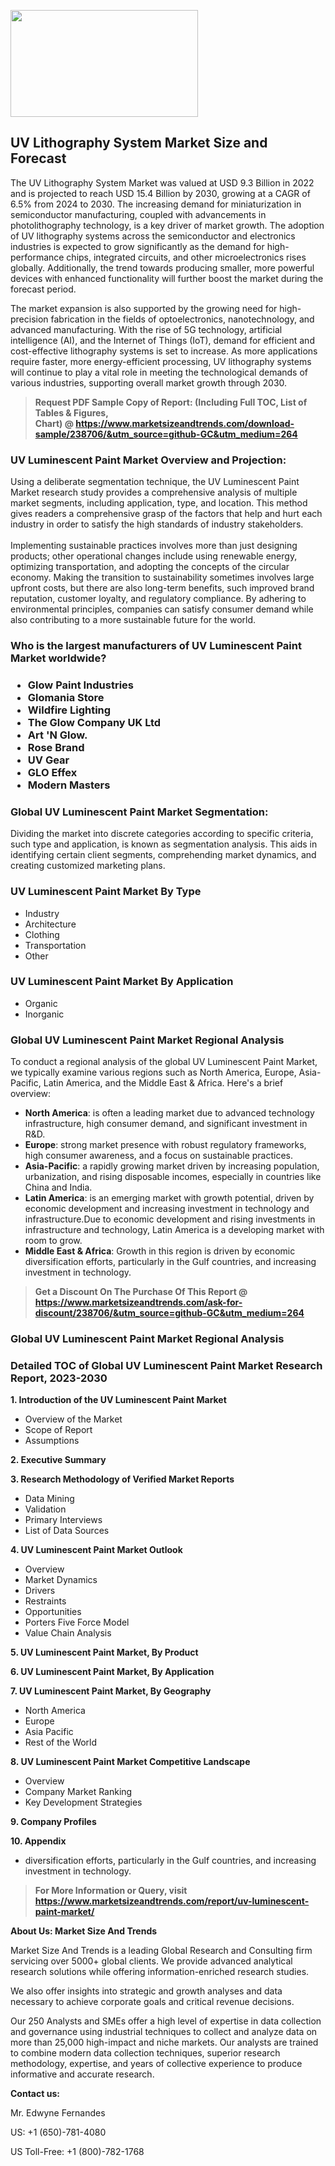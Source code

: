 <p><img class="alignnone size-medium wp-image-20088" src="https://ffe5etoiles.com/wp-content/uploads/2024/12/MST1-300x171.png" alt="" width="300" height="171" /></p><h2>UV Lithography System Market Size and Forecast</h2><p>The UV Lithography System Market was valued at USD 9.3 Billion in 2022 and is projected to reach USD 15.4 Billion by 2030, growing at a CAGR of 6.5% from 2024 to 2030. The increasing demand for miniaturization in semiconductor manufacturing, coupled with advancements in photolithography technology, is a key driver of market growth. The adoption of UV lithography systems across the semiconductor and electronics industries is expected to grow significantly as the demand for high-performance chips, integrated circuits, and other microelectronics rises globally. Additionally, the trend towards producing smaller, more powerful devices with enhanced functionality will further boost the market during the forecast period.</p><p>The market expansion is also supported by the growing need for high-precision fabrication in the fields of optoelectronics, nanotechnology, and advanced manufacturing. With the rise of 5G technology, artificial intelligence (AI), and the Internet of Things (IoT), demand for efficient and cost-effective lithography systems is set to increase. As more applications require faster, more energy-efficient processing, UV lithography systems will continue to play a vital role in meeting the technological demands of various industries, supporting overall market growth through 2030.</p></p><blockquote id="" class=""><strong>Request PDF Sample Copy of Report: (Including Full TOC, List of Tables &amp; Figures, Chart)&nbsp;@&nbsp;<strong><a href="https://www.marketsizeandtrends.com/download-sample/238706/&utm_source=github-GC&utm_medium=264" target="_blank">https://www.marketsizeandtrends.com/download-sample/238706/&utm_source=github-GC&utm_medium=264</a></strong></strong></blockquote><h3 id="" class="">UV Luminescent Paint Market&nbsp;Overview and Projection:</h3><p id="" class="">Using a deliberate segmentation technique, the UV Luminescent Paint Market research study provides a comprehensive analysis of multiple market segments, including application, type, and location. This method gives readers a comprehensive grasp of the factors that help and hurt each industry in order to satisfy the high standards of industry stakeholders. <br /> <br />Implementing sustainable practices involves more than just designing products; other operational changes include using renewable energy, optimizing transportation, and adopting the concepts of the circular economy. Making the transition to sustainability sometimes involves large upfront costs, but there are also long-term benefits, such improved brand reputation, customer loyalty, and regulatory compliance. By adhering to environmental principles, companies can satisfy consumer demand while also contributing to a more sustainable future for the world.</p><h3 id="" class="">Who is the largest manufacturers of&nbsp;UV Luminescent Paint Market worldwide?</h3><h3 class=""><p><ul><li>Glow Paint Industries </li><li> Glomania Store </li><li> Wildfire Lighting </li><li> The Glow Company UK Ltd </li><li> Art 'N Glow. </li><li> Rose Brand </li><li> UV Gear </li><li> GLO Effex </li><li> Modern Masters</li></ul></p></h3><h3 id="" class="">Global&nbsp;UV Luminescent Paint Market Segmentation:</h3><p id="" class="">Dividing the market into discrete categories according to specific criteria, such type and application, is known as segmentation analysis. This aids in identifying certain client segments, comprehending market dynamics, and creating customized marketing plans.</p><h3 id="" class="">UV Luminescent Paint Market&nbsp;By Type</h3><p><p><ul><li>Industry</li><li> Architecture</li><li> Clothing</li><li> Transportation</li><li> Other</p></li></ul></p></p><h3 id="" class="">UV Luminescent Paint Market&nbsp;By Application</h3><p class=""><p><ul><li>Organic</li><li> Inorganic</li></ul></p></p><h3 id="" class="">Global UV Luminescent Paint Market Regional Analysis</h3><p id="" class="">To conduct a regional analysis of the global UV Luminescent Paint Market, we typically examine various regions such as North America, Europe, Asia-Pacific, Latin America, and the Middle East &amp; Africa. Here's a brief overview:</p><ul><li><strong>North America</strong>: is often a leading market due to advanced technology infrastructure, high consumer demand, and significant investment in R&amp;D.</li><li><strong>Europe</strong>: strong market presence with robust regulatory frameworks, high consumer awareness, and a focus on sustainable practices.</li><li><strong>Asia-Pacific</strong>: a rapidly growing market driven by increasing population, urbanization, and rising disposable incomes, especially in countries like China and India.</li><li><strong>Latin America</strong>: is an emerging market with growth potential, driven by economic development and increasing investment in technology and infrastructure.Due to economic development and rising investments in infrastructure and technology, Latin America is a developing market with room to grow.</li><li><strong>Middle East &amp; Africa</strong>: Growth in this region is driven by economic diversification efforts, particularly in the Gulf countries, and increasing investment in technology.</li></ul><blockquote id="" class=""><strong>Get a Discount On The Purchase Of This Report @ <strong><a href="https://www.marketsizeandtrends.com/ask-for-discount/238706/&utm_source=github-GC&utm_medium=264" target="_blank">https://www.marketsizeandtrends.com/ask-for-discount/238706/&utm_source=github-GC&utm_medium=264</a></strong></strong></blockquote><h3 id="" class="">Global UV Luminescent Paint Market Regional Analysis</h3><h3 id="" class="">Detailed TOC of Global UV Luminescent Paint Market Research Report, 2023-2030</h3><p id="" class=""><strong>1. Introduction of the UV Luminescent Paint Market</strong></p><ul><li>Overview of the Market</li><li>Scope of Report</li><li>Assumptions</li></ul><p id="" class=""><strong>2. Executive Summary</strong></p><p id="" class=""><strong>3. Research Methodology of Verified Market Reports</strong></p><ul><li>Data Mining</li><li>Validation</li><li>Primary Interviews</li><li>List of Data Sources</li></ul><p id="" class=""><strong>4. UV Luminescent Paint Market Outlook</strong></p><ul><li>Overview</li><li>Market Dynamics</li><li>Drivers</li><li>Restraints</li><li>Opportunities</li><li>Porters Five Force Model</li><li>Value Chain Analysis</li></ul><p id="" class=""><strong>5. UV Luminescent Paint Market, By Product</strong></p><p id="" class=""><strong>6. UV Luminescent Paint Market, By Application</strong></p><p id="" class=""><strong>7. UV Luminescent Paint Market, By Geography</strong></p><ul><li>North America</li><li>Europe</li><li>Asia Pacific</li><li>Rest of the World</li></ul><p id="" class=""><strong>8. UV Luminescent Paint Market Competitive Landscape</strong></p><ul><li>Overview</li><li>Company Market Ranking</li><li>Key Development Strategies</li></ul><p id="" class=""><strong>9. Company Profiles</strong></p><p id="" class=""><strong>10. Appendix</strong></p><ul><li>diversification efforts, particularly in the Gulf countries, and increasing investment in technology.</li></ul><blockquote id="" class=""><strong>For More Information or Query, visit <strong><strong><a href="https://www.marketsizeandtrends.com/report/uv-luminescent-paint-market/" target="_blank">https://www.marketsizeandtrends.com/report/uv-luminescent-paint-market/</a></strong></strong></strong></blockquote><p id="" class=""><strong>About Us: Market Size And Trends</strong></p><p id="" class="">Market Size And Trends is a leading Global Research and Consulting firm servicing over 5000+ global clients. We provide advanced analytical research solutions while offering information-enriched research studies.</p><p id="" class="">We also offer insights into strategic and growth analyses and data necessary to achieve corporate goals and critical revenue decisions.</p><p id="" class="">Our 250 Analysts and SMEs offer a high level of expertise in data collection and governance using industrial techniques to collect and analyze data on more than 25,000 high-impact and niche markets. Our analysts are trained to combine modern data collection techniques, superior research methodology, expertise, and years of collective experience to produce informative and accurate research.</p><p id="" class=""><strong>Contact us:</strong></p><p id="" class="">Mr. Edwyne Fernandes</p><p id="" class="">US: +1 (650)-781-4080</p><p id="" class="">US Toll-Free: +1 (800)-782-1768</p>
